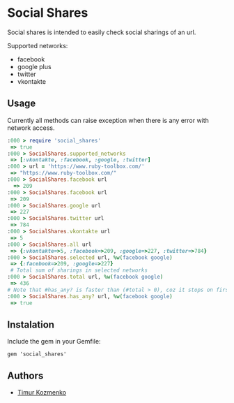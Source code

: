 Social Shares
=============
Social shares is intended to easily check social sharings of an url.

Supported networks:
* facebook
* google plus
* twitter
* vkontakte

Usage
-----
Currently all methods can raise exception when there is any error with network access.
```ruby
:000 > require 'social_shares'
 => true
:000 > SocialShares.supported_networks
 => [:vkontakte, :facebook, :google, :twitter]
:000 > url = 'https://www.ruby-toolbox.com/'
 => "https://www.ruby-toolbox.com/"
:000 > SocialShares.facebook url
  => 209
:000 > SocialShares.facebook url
 => 209
:000 > SocialShares.google url
 => 227
:000 > SocialShares.twitter url
 => 784
:000 > SocialShares.vkontakte url
 => 5
:000 > SocialShares.all url
 => {:vkontakte=>5, :facebook=>209, :google=>227, :twitter=>784}
:000 > SocialShares.selected url, %w(facebook google)
 => {:facebook=>209, :google=>227}
 # Total sum of sharings in selected networks
:000 > SocialShares.total url, %w(facebook google)
 => 436
# Note that #has_any? is faster than (#total > 0), coz it stops on first network that has at least 1 sharing
:000 > SocialShares.has_any? url, %w(facebook google)
 => true
```

Instalation
-----
Include the gem in your Gemfile:
```
gem 'social_shares'
```

Authors
----
* [Timur Kozmenko](https://twitter.com/Timrael)
